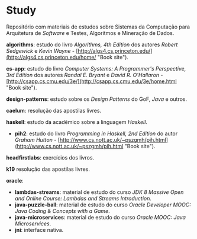 # Study

Repositório com materiais de estudos sobre Sistemas da Computação para Arquitetura de _Software_ e Testes, Algoritmos e Mineração de Dados.

**algorithms**: estudo do livro _Algorithms, 4th Edition_ dos autores _Robert Sedgewick_ e _Kevin Wayne_ - [http://algs4.cs.princeton.edu/](http://algs4.cs.princeton.edu/home/ "Book site").

**cs-app**: estudo do livro _Computer Systems: A Programmer's Perspective, 3rd Edition_ dos autores _Randal E. Bryant_ e _David R. O'Hallaron_ - [http://csapp.cs.cmu.edu/3e/](http://csapp.cs.cmu.edu/3e/home.html "Book site").

**design-patterns**: estudo sobre os _Design Patterns_ do GoF, _Java_ e outros.

**caelum**: resolução das apostilas livres.

**haskell**: estudo da acadêmico sobre a linguagem _Haskell_.

* **pih2**: estudo do livro _Programming in Haskell, 2nd Edition_ do autor _Graham Hutton_ - [http://www.cs.nott.ac.uk/~pszgmh/pih.html](http://www.cs.nott.ac.uk/~pszgmh/pih.html "Book site").

**headfirstlabs**: exercícios dos livros.

**k19** resolução das apostilas livres.

**oracle**:

*   **lambdas-streams**: material de estudo do curso _JDK 8 Massive Open and Online Course: Lambdas and Streams Introduction_.
*   **java-puzzle-ball**: material de estudo do curso _Oracle Developer MOOC: Java Coding & Concepts with a Game_.
*   **java-microservices**: material de estudo do curso _Oracle MOOC: Java Microservices_.
*   **jni**: interface nativa.
